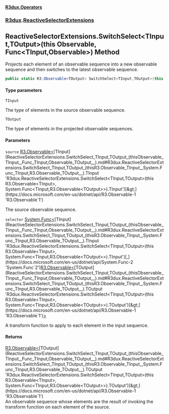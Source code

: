 #### [R3dux.Operators](R3dux.Operators.md 'R3dux.Operators')
### [R3dux](R3dux.Operators.md#R3dux 'R3dux').[ReactiveSelectorExtensions](ReactiveSelectorExtensions.md 'R3dux.ReactiveSelectorExtensions')

## ReactiveSelectorExtensions.SwitchSelect<TInput,TOutput>(this Observable<TInput>, Func<TInput,Observable<TOutput>>) Method

Projects each element of an observable sequence into a new observable sequence and then switches to the latest observable sequence.

```csharp
public static R3.Observable<TOutput> SwitchSelect<TInput,TOutput>(this R3.Observable<TInput> source, System.Func<TInput,R3.Observable<TOutput>> selector);
```
#### Type parameters

<a name='R3dux.ReactiveSelectorExtensions.SwitchSelect_TInput,TOutput_(thisR3.Observable_TInput_,System.Func_TInput,R3.Observable_TOutput__).TInput'></a>

`TInput`

The type of elements in the source observable sequence.

<a name='R3dux.ReactiveSelectorExtensions.SwitchSelect_TInput,TOutput_(thisR3.Observable_TInput_,System.Func_TInput,R3.Observable_TOutput__).TOutput'></a>

`TOutput`

The type of elements in the projected observable sequences.
#### Parameters

<a name='R3dux.ReactiveSelectorExtensions.SwitchSelect_TInput,TOutput_(thisR3.Observable_TInput_,System.Func_TInput,R3.Observable_TOutput__).source'></a>

`source` [R3.Observable&lt;](https://docs.microsoft.com/en-us/dotnet/api/R3.Observable-1 'R3.Observable`1')[TInput](ReactiveSelectorExtensions.SwitchSelect_TInput,TOutput_(thisObservable_TInput_,Func_TInput,Observable_TOutput__).md#R3dux.ReactiveSelectorExtensions.SwitchSelect_TInput,TOutput_(thisR3.Observable_TInput_,System.Func_TInput,R3.Observable_TOutput__).TInput 'R3dux.ReactiveSelectorExtensions.SwitchSelect<TInput,TOutput>(this R3.Observable<TInput>, System.Func<TInput,R3.Observable<TOutput>>).TInput')[&gt;](https://docs.microsoft.com/en-us/dotnet/api/R3.Observable-1 'R3.Observable`1')

The source observable sequence.

<a name='R3dux.ReactiveSelectorExtensions.SwitchSelect_TInput,TOutput_(thisR3.Observable_TInput_,System.Func_TInput,R3.Observable_TOutput__).selector'></a>

`selector` [System.Func&lt;](https://docs.microsoft.com/en-us/dotnet/api/System.Func-2 'System.Func`2')[TInput](ReactiveSelectorExtensions.SwitchSelect_TInput,TOutput_(thisObservable_TInput_,Func_TInput,Observable_TOutput__).md#R3dux.ReactiveSelectorExtensions.SwitchSelect_TInput,TOutput_(thisR3.Observable_TInput_,System.Func_TInput,R3.Observable_TOutput__).TInput 'R3dux.ReactiveSelectorExtensions.SwitchSelect<TInput,TOutput>(this R3.Observable<TInput>, System.Func<TInput,R3.Observable<TOutput>>).TInput')[,](https://docs.microsoft.com/en-us/dotnet/api/System.Func-2 'System.Func`2')[R3.Observable&lt;](https://docs.microsoft.com/en-us/dotnet/api/R3.Observable-1 'R3.Observable`1')[TOutput](ReactiveSelectorExtensions.SwitchSelect_TInput,TOutput_(thisObservable_TInput_,Func_TInput,Observable_TOutput__).md#R3dux.ReactiveSelectorExtensions.SwitchSelect_TInput,TOutput_(thisR3.Observable_TInput_,System.Func_TInput,R3.Observable_TOutput__).TOutput 'R3dux.ReactiveSelectorExtensions.SwitchSelect<TInput,TOutput>(this R3.Observable<TInput>, System.Func<TInput,R3.Observable<TOutput>>).TOutput')[&gt;](https://docs.microsoft.com/en-us/dotnet/api/R3.Observable-1 'R3.Observable`1')[&gt;](https://docs.microsoft.com/en-us/dotnet/api/System.Func-2 'System.Func`2')

A transform function to apply to each element in the input sequence.

#### Returns
[R3.Observable&lt;](https://docs.microsoft.com/en-us/dotnet/api/R3.Observable-1 'R3.Observable`1')[TOutput](ReactiveSelectorExtensions.SwitchSelect_TInput,TOutput_(thisObservable_TInput_,Func_TInput,Observable_TOutput__).md#R3dux.ReactiveSelectorExtensions.SwitchSelect_TInput,TOutput_(thisR3.Observable_TInput_,System.Func_TInput,R3.Observable_TOutput__).TOutput 'R3dux.ReactiveSelectorExtensions.SwitchSelect<TInput,TOutput>(this R3.Observable<TInput>, System.Func<TInput,R3.Observable<TOutput>>).TOutput')[&gt;](https://docs.microsoft.com/en-us/dotnet/api/R3.Observable-1 'R3.Observable`1')  
An observable sequence whose elements are the result of invoking the transform function on each element of the source.
